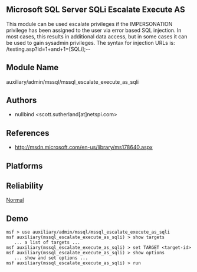 ## Microsoft SQL Server SQLi Escalate Execute AS

This module can be used escalate privileges if the 
IMPERSONATION privilege has been assigned to the user via 
error based SQL injection. In most cases, this results in 
additional data access, but in some cases it can be used to 
gain sysadmin privileges. The syntax for injection URLs is: 
/testing.asp?id=1+and+1=[SQLi];--


## Module Name
auxiliary/admin/mssql/mssql_escalate_execute_as_sqli

## Authors
* nullbind <scott.sutherland[at]netspi.com>


## References
* http://msdn.microsoft.com/en-us/library/ms178640.aspx




## Platforms


## Reliability
[Normal](https://github.com/rapid7/metasploit-framework/wiki/Exploit-Ranking)

## Demo

```
msf > use auxiliary/admin/mssql/mssql_escalate_execute_as_sqli
msf auxiliary(mssql_escalate_execute_as_sqli) > show targets
   ... a list of targets ...
msf auxiliary(mssql_escalate_execute_as_sqli) > set TARGET <target-id>
msf auxiliary(mssql_escalate_execute_as_sqli) > show options
   ... show and set options ...
msf auxiliary(mssql_escalate_execute_as_sqli) > run
```
    
    